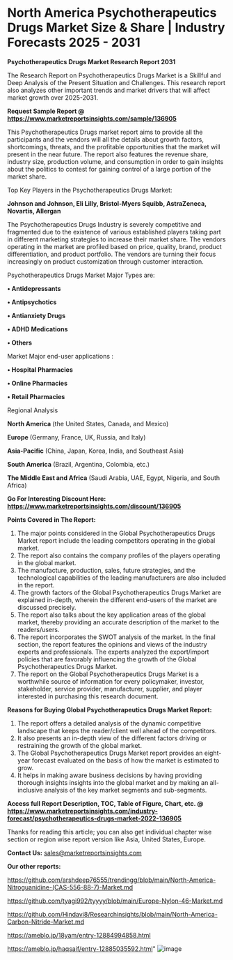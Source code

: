 # North America Psychotherapeutics Drugs Market Size & Share | Industry Forecasts 2025 - 2031

<strong>Psychotherapeutics Drugs Market Research Report 2031</strong>

The Research Report on Psychotherapeutics Drugs Market is a Skillful and Deep Analysis of the Present Situation and Challenges. This research report also analyzes other important trends and market drivers that will affect market growth over 2025-2031.

<strong>Request Sample Report @ <a href=https://www.marketreportsinsights.com/sample/136905>https://www.marketreportsinsights.com/sample/136905</a></strong>

This Psychotherapeutics Drugs market report aims to provide all the participants and the vendors will all the details about growth factors, shortcomings, threats, and the profitable opportunities that the market will present in the near future. The report also features the revenue share, industry size, production volume, and consumption in order to gain insights about the politics to contest for gaining control of a large portion of the market share.

Top Key Players in the Psychotherapeutics Drugs Market:

<strong>Johnson and Johnson, Eli Lilly, Bristol-Myers Squibb, AstraZeneca, Novartis, Allergan</strong>

The Psychotherapeutics Drugs Industry is severely competitive and fragmented due to the existence of various established players taking part in different marketing strategies to increase their market share. The vendors operating in the market are profiled based on price, quality, brand, product differentiation, and product portfolio. The vendors are turning their focus increasingly on product customization through customer interaction.

Psychotherapeutics Drugs Market Major Types are:

<strong>• Antidepressants

• Antipsychotics

• Antianxiety Drugs

• ADHD Medications

• Others</strong>

Market Major end-user applications :

<strong>• Hospital Pharmacies

• Online Pharmacies

• Retail Pharmacies</strong>

Regional Analysis

</u><strong><b>North America</b></strong> (the United States, Canada, and Mexico)

<strong><b>Europe </b></strong>(Germany, France, UK, Russia, and Italy)

<strong><b>Asia-Pacific</b></strong> (China, Japan, Korea, India, and Southeast Asia)

<strong><b>South America</b></strong> (Brazil, Argentina, Colombia, etc.)

<strong><b>The Middle East and Africa</b></strong> (Saudi Arabia, UAE, Egypt, Nigeria, and South Africa)

<strong>Go For Interesting Discount Here: <a href=https://www.marketreportsinsights.com/discount/136905>https://www.marketreportsinsights.com/discount/136905</a></strong>

<strong>Points Covered in The Report:</strong>
<ol>
  <li>The major points considered in the Global Psychotherapeutics Drugs Market report include the leading competitors operating in the global market.</li>
  <li>The report also contains the company profiles of the players operating in the global market.</li>
  <li>The manufacture, production, sales, future strategies, and the technological capabilities of the leading manufacturers are also included in the report.</li>
  <li>The growth factors of the Global Psychotherapeutics Drugs Market are explained in-depth, wherein the different end-users of the market are discussed precisely.</li>
  <li>The report also talks about the key application areas of the global market, thereby providing an accurate description of the market to the readers/users.</li>
  <li>The report incorporates the SWOT analysis of the market. In the final section, the report features the opinions and views of the industry experts and professionals. The experts analyzed the export/import policies that are favorably influencing the growth of the Global Psychotherapeutics Drugs Market.</li>
  <li>The report on the Global Psychotherapeutics Drugs Market is a worthwhile source of information for every policymaker, investor, stakeholder, service provider, manufacturer, supplier, and player interested in purchasing this research document.</li>
</ol>
<strong>Reasons for Buying Global Psychotherapeutics Drugs Market Report:</strong>

<ol>
  <li>The report offers a detailed analysis of the dynamic competitive landscape that keeps the reader/client well ahead of the competitors.</li>
  <li>It also presents an in-depth view of the different factors driving or restraining the growth of the global market.</li>
  <li>The Global Psychotherapeutics Drugs Market report provides an eight-year forecast evaluated on the basis of how the market is estimated to grow.</li>
  <li>It helps in making aware business decisions by having providing thorough insights insights into the global market and by making an all-inclusive analysis of the key market segments and sub-segments.</li>
</ol>
<strong>Access full Report Description, TOC, Table of Figure, Chart, etc. @ <a href=https://www.marketreportsinsights.com/industry-forecast/psychotherapeutics-drugs-market-2022-136905>https://www.marketreportsinsights.com/industry-forecast/psychotherapeutics-drugs-market-2022-136905</a></strong>


Thanks for reading this article; you can also get individual chapter wise section or region wise report version like Asia, United States, Europe.

<strong>Contact Us:</strong>
sales@marketreportsinsights.com

<strong>Our other reports:</strong>

<a href=https://github.com/arshdeep76555/trendingg/blob/main/North-America-Nitroguanidine-(CAS-556-88-7)-Market.md>https://github.com/arshdeep76555/trendingg/blob/main/North-America-Nitroguanidine-(CAS-556-88-7)-Market.md</a>

<a href=https://github.com/tyagi992/tyyyy/blob/main/Europe-Nylon-46-Market.md>https://github.com/tyagi992/tyyyy/blob/main/Europe-Nylon-46-Market.md</a>

<a href=https://github.com/Hindavi8/Researchinsights/blob/main/North-America-Carbon-Nitride-Market.md>https://github.com/Hindavi8/Researchinsights/blob/main/North-America-Carbon-Nitride-Market.md</a>

<a href=https://ameblo.jp/18yam/entry-12884994858.html>https://ameblo.jp/18yam/entry-12884994858.html</a>

<a href=https://ameblo.jp/haqsaif/entry-12885035592.html>https://ameblo.jp/haqsaif/entry-12885035592.html</a>"
![image](https://github.com/user-attachments/assets/7980e6ad-e673-4c78-9359-2bb9d645dd06)
